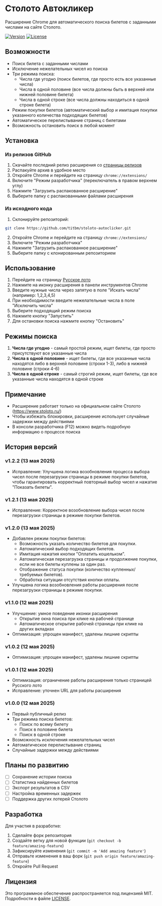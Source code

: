 # Столото Автокликер

Расширение Chrome для автоматического поиска билетов с заданными числами на сайте Столото.

[![Version](https://img.shields.io/badge/version-1.2.2-blue.svg)](https://github.com/titbm/stoloto-autoclicker/releases)
[![License](https://img.shields.io/badge/license-MIT-green.svg)](LICENSE)

## Возможности

- Поиск билета с заданными числами
- Исключение нежелательных чисел из поиска
- Три режима поиска:
  - Числа где угодно (поиск билетов, где просто есть все указанные числа)
  - Числа в одной половине (все числа должны быть в верхней или нижней половине билета)
  - Числа в одной строке (все числа должны находиться в одной строке билета)
- Режим покупки билетов (автоматический выбор и имитация покупки указанного количества подходящих билетов)
- Автоматическое перелистывание страниц с билетами
- Возможность остановить поиск в любой момент

## Установка

### Из релизов GitHub
1. Скачайте последний релиз расширения со [страницы релизов](https://github.com/titbm/stoloto-autoclicker/releases)
2. Распакуйте архив в удобное место
3. Откройте Chrome и перейдите на страницу `chrome://extensions/`
4. Включите "Режим разработчика" (переключатель в правом верхнем углу)
5. Нажмите "Загрузить распакованное расширение"
6. Выберите папку с распакованными файлами расширения

### Из исходного кода
1. Склонируйте репозиторий:
```bash
git clone https://github.com/titbm/stoloto-autoclicker.git
```
2. Откройте Chrome и перейдите на страницу `chrome://extensions/`
3. Включите "Режим разработчика"
4. Нажмите "Загрузить распакованное расширение"
5. Выберите папку с клонированным репозиторием

## Использование

1. Перейдите на страницу [Русское лото](https://www.stoloto.ru/ruslotto/game?viewType=favorite)
2. Нажмите на иконку расширения в панели инструментов Chrome
3. Введите нужные числа через запятую в поле "Искать числа" (например: 1,2,3,4,5)
4. При необходимости введите нежелательные числа в поле "Исключить числа"
5. Выберите подходящий режим поиска
6. Нажмите кнопку "Запустить"
7. Для остановки поиска нажмите кнопку "Остановить"

## Режимы поиска

1. **Числа где угодно** - самый простой режим, ищет билеты, где просто присутствуют все указанные числа
2. **Числа в одной половине** - ищет билеты, где все указанные числа находятся либо в верхней половине (строки 1-3), либо в нижней половине (строки 4-6)
3. **Числа в одной строке** - самый строгий режим, ищет билеты, где все указанные числа находятся в одной строке

## Примечание

- Расширение работает только на официальном сайте Столото (https://www.stoloto.ru/)
- Чтобы избежать блокировки, расширение использует случайные задержки между действиями
- В консоли разработчика (F12) можно видеть подробную информацию о процессе поиска

## История версий

### v1.2.2 (13 мая 2025)
- Исправление: Улучшена логика возобновления процесса выбора чисел после перезагрузки страницы в режиме покупки билетов, чтобы гарантировать корректный повторный выбор чисел и нажатие "Показать билеты".

### v1.2.1 (13 мая 2025)
- Исправление: Корректное возобновление выбора чисел после перезагрузки страницы в режиме покупки билетов.

### v1.2.0 (13 мая 2025)
- Добавлен режим покупки билетов:
    - Возможность указать количество билетов для покупки.
    - Автоматический выбор подходящих билетов.
    - Имитация нажатия кнопки "Оплатить кошельком".
    - Автоматическая перезагрузка страницы и продолжение покупки, если не все билеты куплены за один раз.
    - Отображение статуса покупки (количество купленных/требуемых билетов).
    - Обработка ситуации отсутствия кнопки оплаты.
- Улучшена логика возобновления работы расширения после перезагрузки страницы в режиме покупки.

### v1.1.0 (12 мая 2025) 
- Улучшение: умное поведение иконки расширения
  - Открытие окна поиска при клике на рабочей странице
  - Автоматическое открытие рабочей страницы при клике на других вкладках
- Оптимизация: упрощен манифест, удалены лишние скрипты

### v1.0.2 (12 мая 2025)
- Оптимизация: упрощен манифест, удалены лишние скрипты

### v1.0.1 (12 мая 2025)
- Оптимизация: ограничение работы расширения только страницей Русского лото
- Исправление: уточнен URL для работы расширения

### v1.0.0 (12 мая 2025)
- Первый публичный релиз
- Три режима поиска билетов:
  - Поиск по всему билету
  - Поиск в половине билета
  - Поиск в одной строке
- Возможность исключения нежелательных чисел
- Автоматическое перелистывание страниц
- Случайные задержки между действиями

## Планы по развитию

- [ ] Сохранение истории поиска
- [ ] Статистика найденных билетов
- [ ] Экспорт результатов в CSV
- [ ] Настройка временных задержек
- [ ] Поддержка других лотерей Столото

## Разработка

Для участия в разработке:
1. Сделайте форк репозитория
2. Создайте ветку для новой функции (`git checkout -b feature/amazing-feature`)
3. Зафиксируйте изменения (`git commit -m 'Add amazing feature'`)
4. Отправьте изменения в ваш форк (`git push origin feature/amazing-feature`)
5. Откройте Pull Request

## Лицензия

Это программное обеспечение распространяется под лицензией MIT. Подробности в файле [LICENSE](LICENSE).
